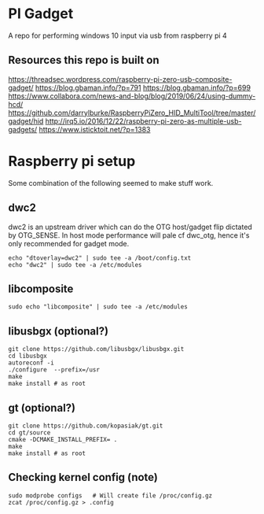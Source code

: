 # PI Gadget
A repo for performing windows 10 input via usb from raspberry pi 4



## Resources this repo is built on
https://threadsec.wordpress.com/raspberry-pi-zero-usb-composite-gadget/
https://blog.gbaman.info/?p=791
https://blog.gbaman.info/?p=699
https://www.collabora.com/news-and-blog/blog/2019/06/24/using-dummy-hcd/
https://github.com/darrylburke/RaspberryPiZero_HID_MultiTool/tree/master/gadget/hid
http://irq5.io/2016/12/22/raspberry-pi-zero-as-multiple-usb-gadgets/
https://www.isticktoit.net/?p=1383

# Raspberry pi setup
Some combination of the following seemed to make stuff work.

## dwc2
dwc2 is an upstream driver which can do the OTG host/gadget flip dictated by OTG_SENSE.
In host mode performance will pale cf dwc_otg, hence it's only recommended for gadget mode.
```
echo "dtoverlay=dwc2" | sudo tee -a /boot/config.txt
echo "dwc2" | sudo tee -a /etc/modules
```

## libcomposite
```
sudo echo "libcomposite" | sudo tee -a /etc/modules

```

## libusbgx (optional?)
```
git clone https://github.com/libusbgx/libusbgx.git
cd libusbgx
autoreconf -i
./configure  --prefix=/usr
make
make install # as root
```

## gt (optional?)
```
git clone https://github.com/kopasiak/gt.git
cd gt/source
cmake -DCMAKE_INSTALL_PREFIX= .
make
make install # as root
```

## Checking kernel config (note)
```
sudo modprobe configs   # Will create file /proc/config.gz
zcat /proc/config.gz > .config
```


